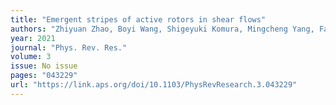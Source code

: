 ```yaml
---
title: "Emergent stripes of active rotors in shear flows"
authors: "Zhiyuan Zhao, Boyi Wang, Shigeyuki Komura, Mingcheng Yang, Fangfu Ye, Ryohei Seto"
year: 2021
journal: "Phys. Rev. Res."
volume: 3
issue: No issue
pages: "043229"
url: "https://link.aps.org/doi/10.1103/PhysRevResearch.3.043229"
---
```


